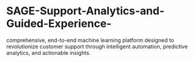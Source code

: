 # SAGE-Support-Analytics-and-Guided-Experience-
comprehensive, end-to-end machine learning platform designed to revolutionize customer support through intelligent automation, predictive analytics, and actionable insights.
